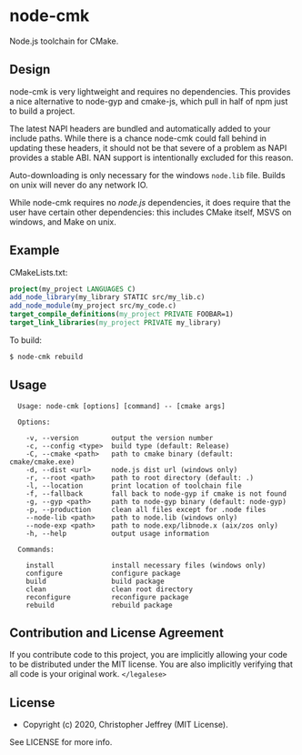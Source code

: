 # node-cmk

Node.js toolchain for CMake.

## Design

node-cmk is very lightweight and requires no dependencies. This provides a nice
alternative to node-gyp and cmake-js, which pull in half of npm just to build a
project.

The latest NAPI headers are bundled and automatically added to your include
paths. While there is a chance node-cmk could fall behind in updating these
headers, it should not be that severe of a problem as NAPI provides a stable
ABI. NAN support is intentionally excluded for this reason.

Auto-downloading is only necessary for the windows `node.lib` file. Builds on
unix will never do any network IO.

While node-cmk requires no _node.js_ dependencies, it does require that the
user have certain other dependencies: this includes CMake itself, MSVS on
windows, and Make on unix.

## Example

CMakeLists.txt:

``` cmake
project(my_project LANGUAGES C)
add_node_library(my_library STATIC src/my_lib.c)
add_node_module(my_project src/my_code.c)
target_compile_definitions(my_project PRIVATE FOOBAR=1)
target_link_libraries(my_project PRIVATE my_library)
```

To build:

``` bash
$ node-cmk rebuild
```

## Usage

```
  Usage: node-cmk [options] [command] -- [cmake args]

  Options:

    -v, --version        output the version number
    -c, --config <type>  build type (default: Release)
    -C, --cmake <path>   path to cmake binary (default: cmake/cmake.exe)
    -d, --dist <url>     node.js dist url (windows only)
    -r, --root <path>    path to root directory (default: .)
    -l, --location       print location of toolchain file
    -f, --fallback       fall back to node-gyp if cmake is not found
    -g, --gyp <path>     path to node-gyp binary (default: node-gyp)
    -p, --production     clean all files except for .node files
    --node-lib <path>    path to node.lib (windows only)
    --node-exp <path>    path to node.exp/libnode.x (aix/zos only)
    -h, --help           output usage information

  Commands:

    install              install necessary files (windows only)
    configure            configure package
    build                build package
    clean                clean root directory
    reconfigure          reconfigure package
    rebuild              rebuild package
```

## Contribution and License Agreement

If you contribute code to this project, you are implicitly allowing your code
to be distributed under the MIT license. You are also implicitly verifying that
all code is your original work. `</legalese>`

## License

- Copyright (c) 2020, Christopher Jeffrey (MIT License).

See LICENSE for more info.
